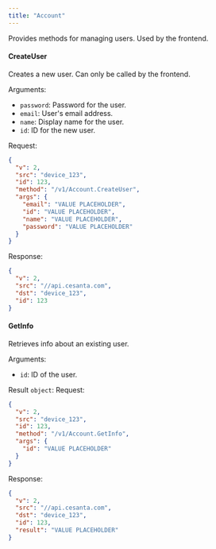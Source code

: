 ```yaml
---
title: "Account"
---
```


Provides methods for managing users. Used by the frontend.

#### CreateUser
Creates a new user. Can only be called by the frontend.

Arguments:
- `password`: Password for the user.
- `email`: User's email address.
- `name`: Display name for the user.
- `id`: ID for the new user.

Request:
```json
{
  "v": 2,
  "src": "device_123",
  "id": 123,
  "method": "/v1/Account.CreateUser",
  "args": {
    "email": "VALUE PLACEHOLDER",
    "id": "VALUE PLACEHOLDER",
    "name": "VALUE PLACEHOLDER",
    "password": "VALUE PLACEHOLDER"
  }
}

```

Response:
```json
{
  "v": 2,
  "src": "//api.cesanta.com",
  "dst": "device_123",
  "id": 123
}

```

#### GetInfo
Retrieves info about an existing user.

Arguments:
- `id`: ID of the user.

Result `object`: 
Request:
```json
{
  "v": 2,
  "src": "device_123",
  "id": 123,
  "method": "/v1/Account.GetInfo",
  "args": {
    "id": "VALUE PLACEHOLDER"
  }
}

```

Response:
```json
{
  "v": 2,
  "src": "//api.cesanta.com",
  "dst": "device_123",
  "id": 123,
  "result": "VALUE PLACEHOLDER"
}

```


